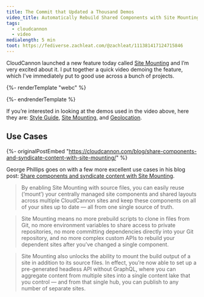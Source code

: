 ```yaml
---
title: The Commit that Updated a Thousand Demos
video_title: Automatically Rebuild Shared Components with Site Mounting
tags:
  - cloudcannon
  - video
medialength: 5 min
toot: https://fediverse.zachleat.com/@zachleat/111381417124715846
---
```

CloudCannon launched a new feature today called [Site Mounting](https://cloudcannon.com/documentation/articles/site-mounting/) and I’m very excited about it. I put together a quick video demoing the feature, which I’ve immediately put to good use across a bunch of projects.

{%- renderTemplate "webc" %}
<div><youtube-lite-player @slug="IwZf9VdQbKo" :@label="$data.video_title"></youtube-lite-player></div>
{%- endrenderTemplate %}

If you’re interested in looking at the demos used in the video above, here they are: [Style Guide](https://wandering-cow.cloudvent.net/), [Site Mounting](https://ardent-desert.cloudvent.net/), and [Geolocation](https://busy-jellyfish.cloudvent.net/).

## Use Cases

{%- originalPostEmbed "https://cloudcannon.com/blog/share-components-and-syndicate-content-with-site-mounting/" %}

George Phillips goes on with a few more excellent use cases in his blog post: [Share components and syndicate content with Site Mounting](https://cloudcannon.com/blog/share-components-and-syndicate-content-with-site-mounting/).


> By enabling Site Mounting with source files, you can easily reuse (’mount’) your centrally managed site components and shared layouts across multiple CloudCannon sites and keep these components on all of your sites up to date — all from one single source of truth.

> Site Mounting means no more prebuild scripts to clone in files from Git, no more environment variables to share access to private repositories, no more committing dependencies directly into your Git repository, and no more complex custom APIs to rebuild your dependent sites after you’ve changed a single component.

> Site Mounting also unlocks the ability to mount the build output of a site in addition to its source files. In effect, you’re now able to set up a pre-generated headless API without GraphQL, where you can aggregate content from multiple sites into a single content lake that you control — and from that single hub, you can publish to any number of separate sites.
